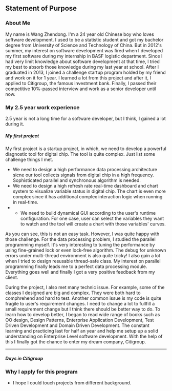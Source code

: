 ## Statement of Purpose

### About Me
  My name is Wang Zhendong. I'm a 24 year old Chinese boy who loves software development. I used to be a statistic student and got my bachelor degree from University of Science and Technology of China. But in 2012's summer, my interest on software development was fired when I developed my first software during my internship in BASF logistic department. Since I had very limit knowledge about software development at that time, I tried my best to absorb those knowledge during my last year at school. After I graduated in 2013, I joined a challenge startup program holded by my friend and work on it for 1 year. I learned a lot from this project and after it, I applied to Citigroup, the famous investment bank. Finally, I passed their competitive 10%-passed interview and work as a senior developer until now. 

### My 2.5 year work experience
2.5 year is not a long time for a software developer, but I think, I gained a lot during it. 

##### My first project
My first project is a startup project, in which, we need to develop a powerful diagnostic tool for digital chip. The tool is quite complex. Just list some challenge things I met.
 
* We need to design a high performance data processing architecture sicne our tool collects signals from digital chip in a high frequency. Sophisticated parallel and synchronous algorithm is needed.
* We need to design a high refresh rate real-time dashboard and chart system to visualize variable status in digital chip. The chart is even more complex since it has additional complex interaction logic when running in real-time.  
* * We need to build dynamical GUI according to the user's runtime configuration. For one case, user can select the variables they want to watch and the tool will create a chart with those variables' curves.

As you can see, this is not an easy task. However, I was quite happy with those challenge. For the data processing problem, I studied the parallel programming myself. It's very interesting to tuning the performance by using fine-grained lock or even lock-free algorithm. The debug for unknown errors under multi-thread environment is also quite tricky! I also gain a lot when I tried to design resusable thread-safe class. My interest on parallel programming finally leads me to a perfect data processing module. Everything goes well and finally I got a very positive feedback from my client. 

During the project, I also met many technic issue. For example, some of the classes I designed are big and complex. They were both hard to comphrehend and hard to test. Another common issue is my code is quite fragile to user's requirement changes. I need to change a lot to fullfill a small requirement change but I think there should be better way to do. To learn how to develop better, I began to read wide range of books such as OO design, Design Patterns, Enterprise Application Development, Test Driven Development and Domain Driven Development. The constant learning and practicing last for half an year and help me setup up a solid understanding on Enterprise Level software development. With the help of this I finally got the chance to enter my dream company, Citigroup.

________________

##### Days in Citigroup

 



### Why I apply for this program
* I hope I could touch projects from different background.

### 
